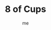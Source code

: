 ---
# basics
title     		 : "8 of Cups"
token					 : 'cups-08'
card_type			 : '' # major, minor, court
layout				 : "tarot-card"
author    		 : 'me'
one_liner 		 : "Longing, dissatisfaction, quest, departure, withdrawal"
images				 : ['/assets/images/tarot/rws/rw-cups-08.jpg']
keywords			 : ['longing', 'dissatisfaction', 'quest', 'departure', 'withdrawal']
url						 : 'tarot/cards/cups-08'
aliases				 : []

meaning_light  : "Wanting something better. Blazing your own trail. Realizing there must be more to life. Leaving an unhealthy situation behind. Starting your own business. Going on a retreat. Seeking the “still, small voice.”"

meaning_shadow : "Being implacable. Finding fault. Nitpicking. Refusing to settle down. Running away from problems or confrontations. Saying, “It’s my way or the highway!” Harping on past mistakes and disappointments. Threatening to quit as a strategy to get your way."

# more detail
correspondence_planet 			: "Saturn"
correspondence_astrological : "Pisces"
correspondence_affirmation  : "I am always open to opportunities for growth."
correspondence_story 				: "The main character finds his or her everyday life suddenly unrewarding. They set off to find their destiny."

advice_relationships 	 : "If a relationship fails to supply what you need, consider looking elsewhere. Occasionally, a little time apart can restore perspective and reveal true character. Don’t be afraid to be alone; it’s okay to be your own person."

advice_work 					 : "Threatening to quit is never productive. Dedicate yourself wholeheartedly to a task…or move on without fanfare. A persistent feeling that “something’s missing” should tell you something. Know when to say “No!” to overbearing bosses."

advice_spirituality 	 : "Consider the value a retreat might offer. Spend time alone in nature. By stepping outside of your daily routine, you automatically heighten your awareness. When you return to your every day world, you’ll see it with fresh eyes."

advice_personal_growth : "As children, we ridicule “quitters.” As adults, we need to realize the time does come to throw in the towel. In your own life, what habits or attitudes need to be abandoned, cold turkey? Don’t think of it as quitting; see quitting as a step toward a new beginning."

advice_fortune_telling : "Someone’s “stepping out” on you, now or in the near future. Maybe it’s time to quit talking about the problem and just move on."

questions	: ["In your own life, what do you need to walk away from? What new experiences or insights might you gain from doing so?", "What risks are inherent in starting over? What would be lost? What benefits might you gain from a fresh start?", "What do I need to leave behind once and for all?", "If I left in search of “more,” what would I be looking for, exactly?", "How might a retreat enhance my perspective or provide closure?"]

# referenced in the symbols.toml data file
symbols	  : ['8', 'cups', 'stacked-cups']

# metadata
suppress_topnav : true
related_cards 	: []

---